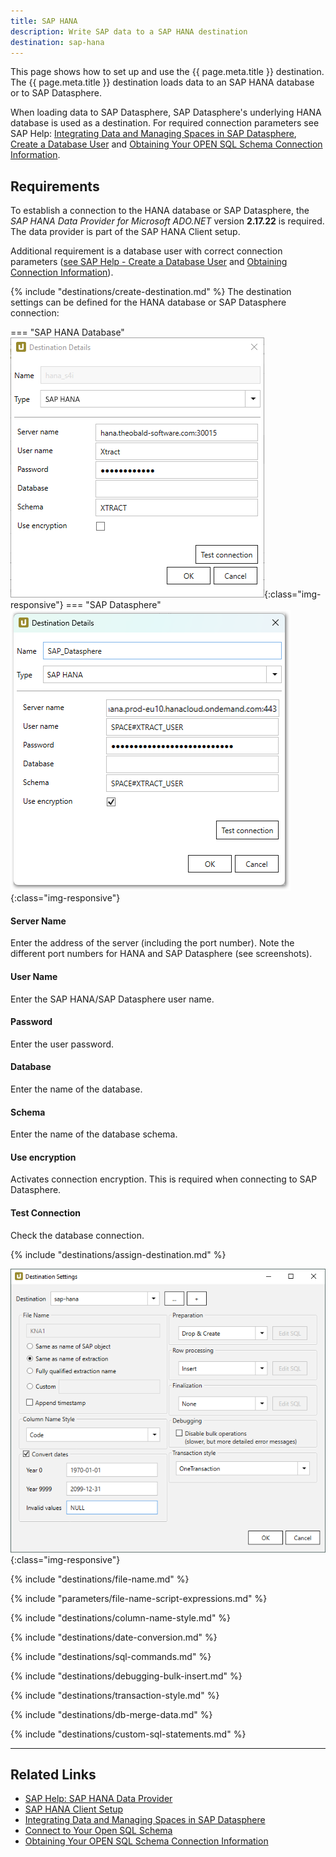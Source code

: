 ```yaml
---
title: SAP HANA
description: Write SAP data to a SAP HANA destination
destination: sap-hana
---
```


This page shows how to set up and use the {{ page.meta.title }} destination. 
The {{ page.meta.title }} destination loads data to an SAP HANA database or to SAP Datasphere.

When loading data to SAP Datasphere, SAP Datasphere's underlying HANA database is used as a destination. For required connection parameters see SAP Help: [Integrating Data and Managing Spaces in SAP Datasphere](https://help.sap.com/docs/SAP_DATASPHERE/be5967d099974c69b77f4549425ca4c0/798e3fd6707940c3bd2219b2d1ebaac2.html), [Create a Database User](https://help.sap.com/docs/SAP_DATASPHERE/be5967d099974c69b77f4549425ca4c0/798e3fd6707940c3bd2219b2d1ebaac2.html) and [Obtaining Your OPEN SQL Schema Connection Information](https://help.sap.com/docs/SAP_DATASPHERE/be5967d099974c69b77f4549425ca4c0/b78ad208f8c4494489aabf97284679b6.html#obtaining-your-open-sql-schema-connection-information).



## Requirements

To establish a connection to the HANA database or SAP Datasphere, the *SAP HANA Data Provider for Microsoft ADO.NET* version **2.17.22** is required. 
The data provider is part of the SAP HANA Client setup.

Additional requirement is a database user with correct connection parameters ([see SAP Help - Create a Database User](https://help.sap.com/docs/SAP_DATASPHERE/be5967d099974c69b77f4549425ca4c0/798e3fd6707940c3bd2219b2d1ebaac2.html) and [Obtaining Connection Information](https://help.sap.com/docs/SAP_DATASPHERE/be5967d099974c69b77f4549425ca4c0/798e3fd6707940c3bd2219b2d1ebaac2.html)).

{% include "destinations/create-destination.md" %}
The destination settings can be defined for the HANA database or SAP Datasphere connection:

=== "SAP HANA Database"
	![Destination-Details](../../assets/images/xu/documentation/destinations/hana/destination-details_2.png){:class="img-responsive"}
=== "SAP Datasphere"
	![Destination-Details](../../assets/images/xu/documentation/destinations/hana/destination-details_1_1.png){:class="img-responsive"}

#### Server Name
Enter the address of the server (including the port number). Note the different port numbers for HANA and SAP Datasphere (see screenshots).

#### User Name
Enter the SAP HANA/SAP Datasphere user name. 

#### Password
Enter the user password.

#### Database
Enter the name of the database.
 
#### Schema
Enter the name of the database schema.

#### Use encryption
Activates connection encryption. This is required when connecting to SAP Datasphere.

#### Test Connection
Check the database connection.  


{% include "destinations/assign-destination.md" %}

![Destination-settings](../../assets/images/xu/documentation/destinations/hana/destination-settings.png){:class="img-responsive"}


{% include "destinations/file-name.md" %}

{% include "parameters/file-name-script-expressions.md" %}

{% include "destinations/column-name-style.md" %}

{% include "destinations/date-conversion.md" %}

{% include "destinations/sql-commands.md" %}

{% include "destinations/debugging-bulk-insert.md" %}

{% include "destinations/transaction-style.md" %} 

{% include "destinations/db-merge-data.md" %} 

{% include "destinations/custom-sql-statements.md" %} 

****

## Related Links

- [SAP Help: SAP HANA Data Provider](https://help.sap.com/viewer/0eec0d68141541d1b07893a39944924e/2.0.00/en-US/469dee9e6d611014af70d4e9a9cd6b0a.html)
- [SAP HANA Client Setup](https://blogs.sap.com/2017/12/14/sap-hana-2.0-client-installation-and-update-by-the-sap-hana-academy/)
- [Integrating Data and Managing Spaces in SAP Datasphere](https://help.sap.com/docs/SAP_DATASPHERE/be5967d099974c69b77f4549425ca4c0/798e3fd6707940c3bd2219b2d1ebaac2.html)
- [Connect to Your Open SQL Schema](https://help.sap.com/docs/SAP_DATASPHERE/be5967d099974c69b77f4549425ca4c0/b78ad208f8c4494489aabf97284679b6.html#obtaining-your-open-sql-schema-connection-information)
- [Obtaining Your OPEN SQL Schema Connection Information](https://help.sap.com/docs/SAP_DATASPHERE/be5967d099974c69b77f4549425ca4c0/b78ad208f8c4494489aabf97284679b6.html#obtaining-your-open-sql-schema-connection-information)
